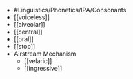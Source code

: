 - #Linguistics/Phonetics/IPA/Consonants
- [[voiceless]]
- [[alveolar]]
- [[central]]
- [[oral]]
- [[stop]]
- Airstream Mechanism
	- [[velaric]]
	- [[ingressive]]